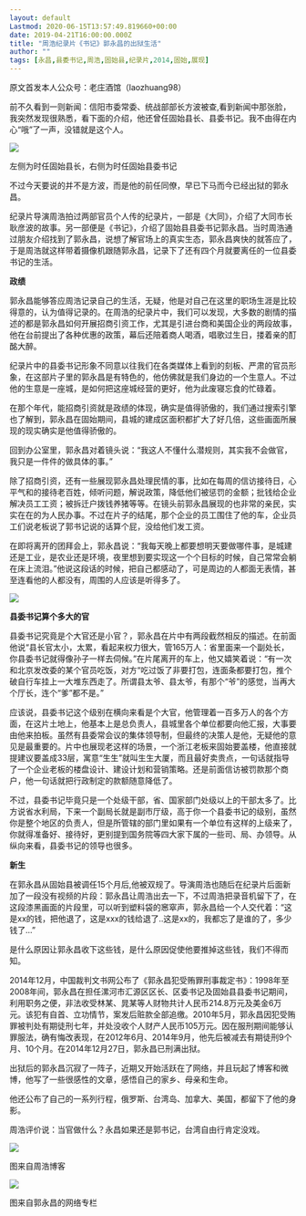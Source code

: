```yaml
---
layout: default
Lastmod: 2020-06-15T13:57:49.819660+00:00
date: 2019-04-21T16:00:00.000Z
title: "周浩纪录片《书记》郭永昌的出狱生活"
author: ""
tags: [永昌,县委书记,周浩,固始县,纪录片,2014,固始,展现]
---
```


原文首发本人公众号：老庄酒馆（laozhuang98）

前不久看到一则新闻：信阳市委常委、统战部部长方波被查,看到新闻中那张脸，我突然发现很熟悉，看下面的介绍，他还曾任固始县长、县委书记。我不由得在内心“哦”了一声，没错就是这个人。

![](https://images.weserv.nl/?url=https%3A//pic4.zhimg.com/v2-265d2b6b5ecabd0342d61f3c5ebbcd6b_b.jpg)

左侧为时任固始县长，右侧为时任固始县委书记

不过今天要说的并不是方波，而是他的前任同僚，早已下马而今已经出狱的郭永昌。

纪录片导演周浩拍过两部官员个人传的纪录片，一部是《大同》，介绍了大同市长耿彦波的故事。另一部便是《书记》，介绍了固始县县委书记郭永昌。当时周浩通过朋友介绍找到了郭永昌，说想了解官场上的真实生态，郭永昌爽快的就答应了，于是周浩就这样带着摄像机跟随郭永昌，记录下了还有四个月就要离任的一位县委书记的生活。

**政绩**

郭永昌能够答应周浩记录自己的生活，无疑，他是对自己在这里的职场生涯是比较得意的，认为值得记录的。在周浩的纪录片中，我们可以发现，大多数的剧情的描述的都是郭永昌如何开展招商引资工作，尤其是引进台商和美国企业的两段故事，他在台前提出了各种优惠的政策，幕后还陪着商人喝酒，唱歌过生日，搂着亲的酊酩大醉。

纪录片中的县委书记形象不同意以往我们在各类媒体上看到的刻板、严肃的官员形象，在这部片子里的郭永昌是有特色的，他仿佛就是我们身边的一个生意人。不过他的生意是一座城，是如何把这座城经营的更好，他为此废寝忘食的忙碌着。

在那个年代，能招商引资就是政绩的体现，确实是值得骄傲的，我们通过搜索引擎也了解到，郭永昌在固始期间，县城的建成区面积都扩大了好几倍，这些画面所展现的现实确实是他值得骄傲的。

回到办公室里，郭永昌对着镜头说：“我这人不懂什么潜规则，其实我不会做官，我只是一件件的做具体的事。”

除了招商引资，还有一些展现郭永昌处理民情的事，比如在每周的信访接待日，心平气和的接待老百姓，倾听问题，解说政策，降低他们被惩罚的金额；批钱给企业解决员工工资；被拆迁户拨钱养猪等等。在镜头前郭永昌展现的也非常的亲民，实实在在的为人民办事。不过在片子的结尾，那个企业的员工围住了他的车，企业员工们说老板说了郭书记说的话算个屁，没给他们发工资。

在即将离开的团拜会上，郭永昌说：“我每天晚上都要想明天要做哪件事，是城建还是工业，是农业还是环境，夜里想到要实现这一个个目标的时候，自己常常会躺在床上流泪。”他说这段话的时候，把自己都感动了，可是周边的人都面无表情，甚至连看他的人都没有，周围的人应该是听得多了。

![](https://images.weserv.nl/?url=https%3A//pic1.zhimg.com/v2-aeee061eff50703991ea94ea004b59a0_b.jpg)

**县委书记算个多大的官**

县委书记究竟是个大官还是小官？，郭永昌在片中有两段截然相反的描述。在前面他说“县长官太小，太累，看起来权力很大，管165万人：省里面来一个副处长，你县委书记就得像孙子一样去伺候。”在片尾离开的车上，他又嬉笑着说：“有一次和北京发改委的某个官员吃饭，对方“吃过饭了非要打包，连面条都要打包，推个破自行车挂上一大堆东西走了。所谓县太爷、县太爷，有那个“爷”的感觉，当再大个厅长，连个“爹”都不是。”

应该说，县委书记这个级别在横向来看是个大官，他管理着一百多万人的各个方面，在这片土地上，他基本上是总负责人，县城里各个单位都要向他汇报，大事要由他来拍板。虽然有县委常会议的集体领导制，但最终的决策人是他，无疑他的意见是最重要的。片中也展现老这样的场景，一个浙江老板来固始要盖楼，他直接就提建议要盖成33层，寓意“生生”就叫生生大厦，而且最好卖贵点，一句话就指导了一个企业老板的楼盘设计、建设计划和营销策略。还是前面信访被罚款那个商户，他一句话就把行政制定的款额随意降低了。

不过，县委书记毕竟只是一个处级干部，省、国家部门处级以上的干部太多了。比方说省水利局，下来一个副局长就是副市厅级，高于你一个县委书记的级别，虽然你是整个地区的负责人，但是所管辖的部门里如果有一个单位有这样的上级来了，你就得准备好、接待好，更别提到国务院等四大家下属的一些司、局、办领导。从纵向来看，县委书记的领导也很多。

**新生**

在郭永昌从固始县被调任15个月后,他被双规了。导演周浩也随后在纪录片后面新加了一段没有视频的片段：郭永昌让周浩出去一下，不过周浩把录音机留下了，在这段漆黑画面的片段里，可以听到塑料袋的窸窣声，郭永昌给一个人交代着：“这是xx的钱，把他退了，这是xxx的钱给退了..这是xx的，我都忘了是谁的了，多少钱了...”

是什么原因让郭永昌收下这些钱，是什么原因促使他要推掉这些钱，我们不得而知。

2014年12月，中国裁判文书网公布了《郭永昌犯受贿罪刑事裁定书》：1998年至2008年间，郭永昌在担任漯河市汇源区区长、区委书记及固始县县委书记期间，利用职务之便，非法收受林某、晁某等人财物共计人民币214.8万元及美金6万元。该犯有自首、立功情节，案发后赃款全部追缴。2010年5月，郭永昌因犯受贿罪被判处有期徒刑七年，并处没收个人财产人民币105万元。因在服刑期间能够认罪服法，确有悔改表现，在2012年6月、2014年9月，他先后被减去有期徒刑9个月、10个月。在2014年12月27日，郭永昌已刑满出狱。

出狱后的郭永昌沉寂了一阵子，近期又开始活跃在了网络，并且玩起了博客和微博，他写了一些很感性的文章，感悟自己的家乡、母亲和生命。

他还公布了自己的一系列行程，俄罗斯、台湾岛、加拿大、美国，都留下了他的身影。

周浩评价说：当官做什么？永昌如果还是郭书记，台湾自由行肯定没戏。

![](https://images.weserv.nl/?url=https%3A//pic3.zhimg.com/v2-0131262a6862aa6461683c762031fbca_b.jpg)

图来自周浩博客

![](https://images.weserv.nl/?url=https%3A//pic2.zhimg.com/v2-8b11116042f0ff7d4247a5dce2b73995_b.jpg)

图来自郭永昌的网络专栏

